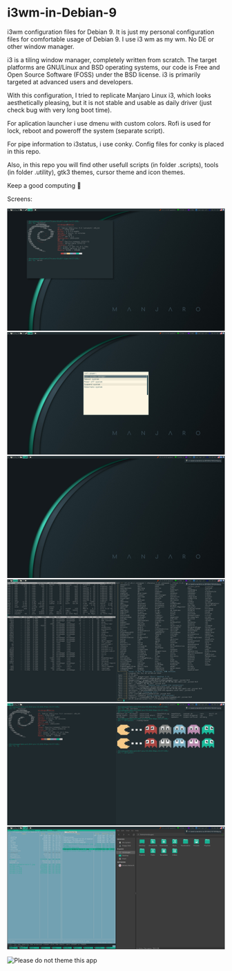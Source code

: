# i3wm-in-Debian-9
i3wm configuration files for Debian 9. It is just my personal configuration files for comfortable usage of Debian 9. I use i3 wm as my wm. No DE or other window manager. 

i3 is a tiling window manager, completely written from scratch. The target platforms are GNU/Linux and BSD operating systems, our code is Free and Open Source Software (FOSS) under the BSD license. i3 is primarily targeted at advanced users and developers.

With this configuration, I tried to replicate Manjaro Linux i3, which looks aesthetically pleasing, but it is not stable and usable as daily driver (just check bug with very long boot time). 

For aplication launcher i use dmenu with custom colors. Rofi is  used for lock, reboot and poweroff the system (separate script).

For pipe information to i3status, i use conky. Config files for conky is placed in this repo.

Also, in this repo you will find other usefull scripts (in folder .scripts), tools (in folder .utility), gtk3 themes, cursor theme and icon themes.


Keep a good computing 🙂




Screens:

![Screenshot](screen.png?raw=true "Neofetch")
![Screenshot](screen_1.png?raw=true "Power")
![Screenshot](screen_2.png?raw=true "Clear")
![Screenshot](screen_3.png?raw=true "CLI")
![Screenshot](screen_4.png?raw=true "Colors")
![Screenshot](screen_5.png?raw=true "Thunar")

![Please do not theme this app](https://stopthemingmy.app/badge.svg)
